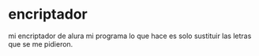 # encriptador
mi encriptador de alura 
mi programa lo que hace es solo sustituir las letras que se me pidieron.
